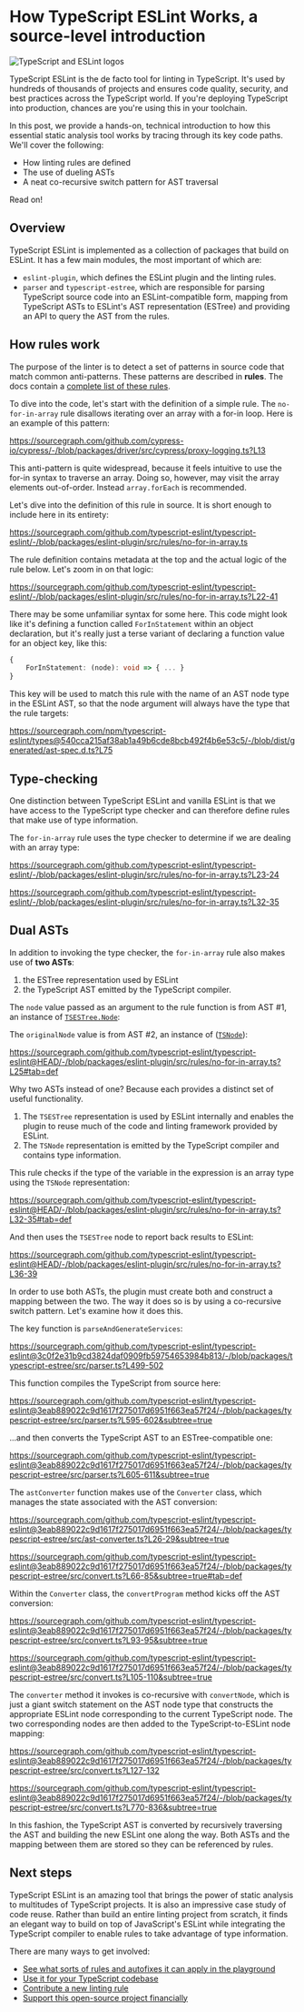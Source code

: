 # How TypeScript ESLint Works, a source-level introduction

![TypeScript and ESLint logos](https://user-images.githubusercontent.com/1646931/169179393-3f1db84a-080a-4887-9f9f-78ab9dc29d4c.png)

TypeScript ESLint is the de facto tool for linting in TypeScript. It's used by hundreds of thousands of projects and ensures code quality, security, and best practices across the TypeScript world. If you're deploying TypeScript into production, chances are you're using this in your toolchain.

In this post, we provide a hands-on, technical introduction to how this essential static analysis tool works by tracing through its key code paths. We'll cover the following:

* How linting rules are defined
* The use of dueling ASTs
* A neat co-recursive switch pattern for AST traversal

Read on!

## Overview

TypeScript ESLint is implemented as a collection of packages that build on ESLint. It has a few main modules, the most important of which are:

* `eslint-plugin`, which defines the ESLint plugin and the linting rules.
* `parser` and `typescript-estree`, which are responsible for parsing TypeScript source code into an ESLint-compatible form, mapping from TypeScript ASTs to ESLint's AST representation (ESTree) and providing an API to query the AST from the rules.

## How rules work

The purpose of the linter is to detect a set of patterns in source code that match common anti-patterns. These patterns are described in **rules**. The docs contain a [complete list of these rules](https://typescript-eslint.io/rules/).

To dive into the code, let's start with the definition of a simple rule. The `no-for-in-array` rule disallows iterating over an array with a for-in loop. Here is an example of this pattern:

https://sourcegraph.com/github.com/cypress-io/cypress/-/blob/packages/driver/src/cypress/proxy-logging.ts?L13

This anti-pattern is quite widespread, because it feels intuitive to use the for-in syntax to traverse an array. Doing so, however, may visit the array elements out-of-order. Instead `array.forEach` is recommended.

Let's dive into the definition of this rule in source. It is short enough to include here in its entirety:

https://sourcegraph.com/github.com/typescript-eslint/typescript-eslint/-/blob/packages/eslint-plugin/src/rules/no-for-in-array.ts

The rule definition contains metadata at the top and the actual logic of the rule below. Let's zoom in on that logic:

https://sourcegraph.com/github.com/typescript-eslint/typescript-eslint/-/blob/packages/eslint-plugin/src/rules/no-for-in-array.ts?L22-41

There may be some unfamiliar syntax for some here. This code might look like it's defining a function called `ForInStatement` within an object declaration, but it's really just a terse variant of declaring a function value for an object key, like this:

```typescript
{
    ForInStatement: (node): void => { ... }
}
```

This key will be used to match this rule with the name of an AST node type in the ESLint AST, so that the node argument will always have the type that the rule targets:

https://sourcegraph.com/npm/typescript-eslint/types@540cca215af38ab1a49b6cde8bcb492f4b6e53c5/-/blob/dist/generated/ast-spec.d.ts?L75

## Type-checking

One distinction between TypeScript ESLint and vanilla ESLint is that we have access to the TypeScript type checker and can therefore define rules that make use of type information.

The `for-in-array` rule uses the type checker to determine if we are dealing with an array type:

https://sourcegraph.com/github.com/typescript-eslint/typescript-eslint/-/blob/packages/eslint-plugin/src/rules/no-for-in-array.ts?L23-24

https://sourcegraph.com/github.com/typescript-eslint/typescript-eslint/-/blob/packages/eslint-plugin/src/rules/no-for-in-array.ts?L32-35

## Dual ASTs

In addition to invoking the type checker, the `for-in-array` rule also makes use of **two ASTs**:

1. the ESTree representation used by ESLint
2. the TypeScript AST emitted by the TypeScript compiler.

The `node` value passed as an argument to the rule function is from AST #1, an instance of [`TSESTree.Node`](https://sourcegraph.com/npm/typescript-eslint/types/-/blob/dist/generated/ast-spec.d.ts?L641):

The `originalNode` value is from AST #2, an instance of ([`TSNode`](https://sourcegraph.com/github.com/typescript-eslint/typescript-eslint@3eab889022c9d1617f275017d6951f663ea57f24/-/blob/packages/typescript-estree/src/ts-estree/ts-nodes.ts?L18:13#tab=references)):

https://sourcegraph.com/github.com/typescript-eslint/typescript-eslint@HEAD/-/blob/packages/eslint-plugin/src/rules/no-for-in-array.ts?L25#tab=def

Why two ASTs instead of one? Because each provides a distinct set of useful functionality.

1. The `TSESTree` representation is used by ESLint internally and enables the plugin to reuse much of the code and linting framework provided by ESLint.
2. The `TSNode` representation is emitted by the TypeScript compiler and contains type information.

This rule checks if the type of the variable in the expression is an array type using the `TSNode` representation:

https://sourcegraph.com/github.com/typescript-eslint/typescript-eslint@HEAD/-/blob/packages/eslint-plugin/src/rules/no-for-in-array.ts?L32-35#tab=def

And then uses the `TSESTree` node to report back results to ESLint:

https://sourcegraph.com/github.com/typescript-eslint/typescript-eslint@HEAD/-/blob/packages/eslint-plugin/src/rules/no-for-in-array.ts?L36-39

In order to use both ASTs, the plugin must create both and construct a mapping between the two. The way it does so is by using a co-recursive switch pattern. Let's examine how it does this.

The key function is `parseAndGenerateServices`:

https://sourcegraph.com/github.com/typescript-eslint/typescript-eslint@3c0f2e31b9cd3824daf0909fb59754653984b813/-/blob/packages/typescript-estree/src/parser.ts?L499-502

This function compiles the TypeScript from source here:

https://sourcegraph.com/github.com/typescript-eslint/typescript-eslint@3eab889022c9d1617f275017d6951f663ea57f24/-/blob/packages/typescript-estree/src/parser.ts?L595-602&subtree=true

...and then converts the TypeScript AST to an ESTree-compatible one:

https://sourcegraph.com/github.com/typescript-eslint/typescript-eslint@3eab889022c9d1617f275017d6951f663ea57f24/-/blob/packages/typescript-estree/src/parser.ts?L605-611&subtree=true

The `astConverter` function makes use of the `Converter` class, which manages the state associated with the AST conversion:

https://sourcegraph.com/github.com/typescript-eslint/typescript-eslint@3eab889022c9d1617f275017d6951f663ea57f24/-/blob/packages/typescript-estree/src/ast-converter.ts?L26-29&subtree=true

https://sourcegraph.com/github.com/typescript-eslint/typescript-eslint@3eab889022c9d1617f275017d6951f663ea57f24/-/blob/packages/typescript-estree/src/convert.ts?L66-85&subtree=true#tab=def

Within the `Converter` class, the `convertProgram` method kicks off the AST conversion:

https://sourcegraph.com/github.com/typescript-eslint/typescript-eslint@3eab889022c9d1617f275017d6951f663ea57f24/-/blob/packages/typescript-estree/src/convert.ts?L93-95&subtree=true

https://sourcegraph.com/github.com/typescript-eslint/typescript-eslint@3eab889022c9d1617f275017d6951f663ea57f24/-/blob/packages/typescript-estree/src/convert.ts?L105-110&subtree=true

The `converter` method it invokes is co-recursive with `convertNode`, which is just a giant switch statement on the AST node type that constructs the appropriate ESLint node corresponding to the current TypeScript node. The two corresponding nodes are then added to the TypeScript-to-ESLint node mapping:

https://sourcegraph.com/github.com/typescript-eslint/typescript-eslint@3eab889022c9d1617f275017d6951f663ea57f24/-/blob/packages/typescript-estree/src/convert.ts?L127-132

https://sourcegraph.com/github.com/typescript-eslint/typescript-eslint@3eab889022c9d1617f275017d6951f663ea57f24/-/blob/packages/typescript-estree/src/convert.ts?L770-836&subtree=true

In this fashion, the TypeScript AST is converted by recursively traversing the AST and building the new ESLint one along the way. Both ASTs and the mapping between them are stored so they can be referenced by rules.

## Next steps

TypeScript ESLint is an amazing tool that brings the power of static analysis to multitudes of TypeScript projects. It is also an impressive case study of code reuse. Rather than build an entire linting project from scratch, it finds an elegant way to build on top of JavaScript's ESLint while integrating the TypeScript compiler to enable rules to take advantage of type information.

There are many ways to get involved:

* [See what sorts of rules and autofixes it can apply in the playground](https://typescript-eslint.io/play/)
* [Use it for your TypeScript codebase](https://typescript-eslint.io/docs/linting/)
* [Contribute a new linting rule](https://typescript-eslint.io/docs/development/custom-rules)
* [Support this open-source project financially](https://opencollective.com/typescript-eslint/contribute)
